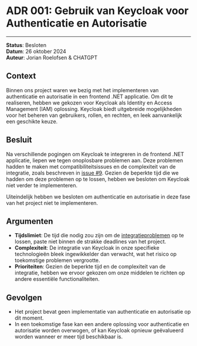 # ADR 001: Gebruik van Keycloak voor Authenticatie en Autorisatie

---

**Status**: Besloten  
**Datum**: 26 oktober 2024  
**Auteur**: Jorian Roelofsen & CHATGPT

## Context

Binnen ons project waren we bezig met het implementeren van authenticatie en autorisatie in een frontend .NET applicatie. Om dit te realiseren, hebben we gekozen voor Keycloak als Identity en Access Management (IAM) oplossing. Keycloak biedt uitgebreide mogelijkheden voor het beheren van gebruikers, rollen, en rechten, en leek aanvankelijk een geschikte keuze.

## Besluit

Na verschillende pogingen om Keycloak te integreren in de frontend .NET applicatie, liepen we tegen onoplosbare problemen aan. Deze problemen hadden te maken met compatibiliteitsissues en de complexiteit van de integratie, zoals beschreven in [issue #9](https://github.com/hanaim-devops/devops-bp-pitstop-uitbreiding-team-knoppert/issues/9). Gezien de beperkte tijd die we hadden om deze problemen op te lossen, hebben we besloten om Keycloak niet verder te implementeren. 

Uiteindelijk hebben we besloten om authenticatie en autorisatie in deze fase van het project niet te implementeren.

## Argumenten

- **Tijdslimiet**: De tijd die nodig zou zijn om de [integratieproblemen](https://github.com/hanaim-devops/devops-bp-pitstop-uitbreiding-team-knoppert/issues/9) op te lossen, paste niet binnen de strakke deadlines van het project.
- **Complexiteit**: De integratie van Keycloak in onze specifieke technologieën bleek ingewikkelder dan verwacht, wat het risico op toekomstige problemen vergrootte.
- **Prioriteiten**: Gezien de beperkte tijd en de complexiteit van de integratie, hebben we ervoor gekozen om onze middelen te richten op andere essentiële functionaliteiten.

## Gevolgen

- Het project bevat geen implementatie van authenticatie en autorisatie op dit moment.
- In een toekomstige fase kan een andere oplossing voor authenticatie en autorisatie worden overwogen, of kan Keycloak opnieuw geëvalueerd worden wanneer er meer tijd beschikbaar is.
